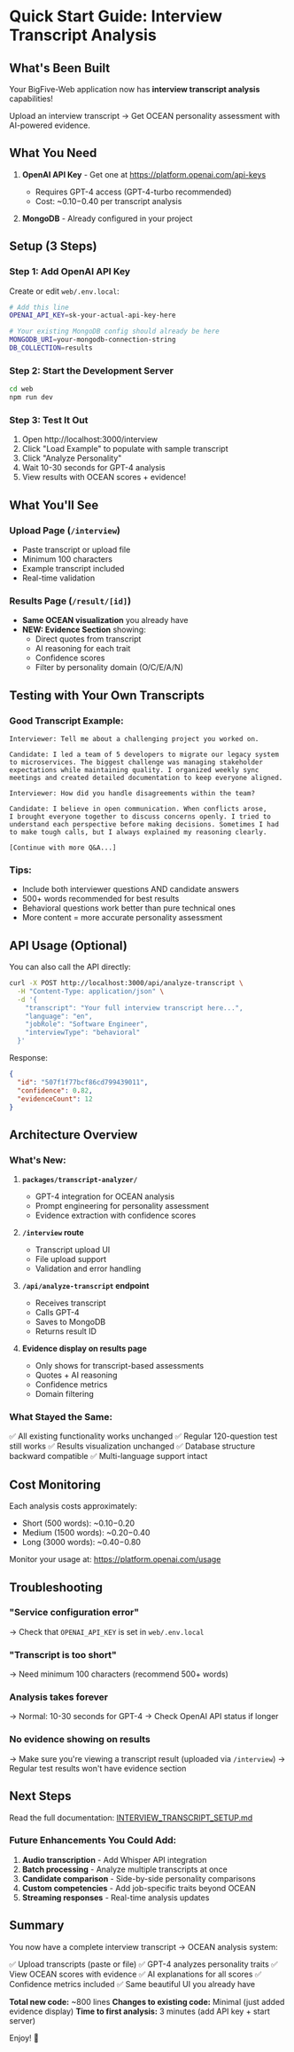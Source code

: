 # Quick Start Guide: Interview Transcript Analysis

## What's Been Built

Your BigFive-Web application now has **interview transcript analysis** capabilities!

Upload an interview transcript → Get OCEAN personality assessment with AI-powered evidence.

## What You Need

1. **OpenAI API Key** - Get one at https://platform.openai.com/api-keys
   - Requires GPT-4 access (GPT-4-turbo recommended)
   - Cost: ~$0.10-$0.40 per transcript analysis

2. **MongoDB** - Already configured in your project

## Setup (3 Steps)

### Step 1: Add OpenAI API Key

Create or edit `web/.env.local`:

```bash
# Add this line
OPENAI_API_KEY=sk-your-actual-api-key-here

# Your existing MongoDB config should already be here
MONGODB_URI=your-mongodb-connection-string
DB_COLLECTION=results
```

### Step 2: Start the Development Server

```bash
cd web
npm run dev
```

### Step 3: Test It Out

1. Open http://localhost:3000/interview
2. Click "Load Example" to populate with sample transcript
3. Click "Analyze Personality"
4. Wait 10-30 seconds for GPT-4 analysis
5. View results with OCEAN scores + evidence!

## What You'll See

### Upload Page (`/interview`)
- Paste transcript or upload file
- Minimum 100 characters
- Example transcript included
- Real-time validation

### Results Page (`/result/[id]`)
- **Same OCEAN visualization** you already have
- **NEW: Evidence Section** showing:
  - Direct quotes from transcript
  - AI reasoning for each trait
  - Confidence scores
  - Filter by personality domain (O/C/E/A/N)

## Testing with Your Own Transcripts

### Good Transcript Example:

```
Interviewer: Tell me about a challenging project you worked on.

Candidate: I led a team of 5 developers to migrate our legacy system
to microservices. The biggest challenge was managing stakeholder
expectations while maintaining quality. I organized weekly sync
meetings and created detailed documentation to keep everyone aligned.

Interviewer: How did you handle disagreements within the team?

Candidate: I believe in open communication. When conflicts arose,
I brought everyone together to discuss concerns openly. I tried to
understand each perspective before making decisions. Sometimes I had
to make tough calls, but I always explained my reasoning clearly.

[Continue with more Q&A...]
```

### Tips:
- Include both interviewer questions AND candidate answers
- 500+ words recommended for best results
- Behavioral questions work better than pure technical ones
- More content = more accurate personality assessment

## API Usage (Optional)

You can also call the API directly:

```bash
curl -X POST http://localhost:3000/api/analyze-transcript \
  -H "Content-Type: application/json" \
  -d '{
    "transcript": "Your full interview transcript here...",
    "language": "en",
    "jobRole": "Software Engineer",
    "interviewType": "behavioral"
  }'
```

Response:
```json
{
  "id": "507f1f77bcf86cd799439011",
  "confidence": 0.82,
  "evidenceCount": 12
}
```

## Architecture Overview

### What's New:

1. **`packages/transcript-analyzer/`**
   - GPT-4 integration for OCEAN analysis
   - Prompt engineering for personality assessment
   - Evidence extraction with confidence scores

2. **`/interview` route**
   - Transcript upload UI
   - File upload support
   - Validation and error handling

3. **`/api/analyze-transcript` endpoint**
   - Receives transcript
   - Calls GPT-4
   - Saves to MongoDB
   - Returns result ID

4. **Evidence display on results page**
   - Only shows for transcript-based assessments
   - Quotes + AI reasoning
   - Confidence metrics
   - Domain filtering

### What Stayed the Same:

✅ All existing functionality works unchanged
✅ Regular 120-question test still works
✅ Results visualization unchanged
✅ Database structure backward compatible
✅ Multi-language support intact

## Cost Monitoring

Each analysis costs approximately:
- Short (500 words): ~$0.10-$0.20
- Medium (1500 words): ~$0.20-$0.40
- Long (3000 words): ~$0.40-$0.80

Monitor your usage at: https://platform.openai.com/usage

## Troubleshooting

### "Service configuration error"
→ Check that `OPENAI_API_KEY` is set in `web/.env.local`

### "Transcript is too short"
→ Need minimum 100 characters (recommend 500+ words)

### Analysis takes forever
→ Normal: 10-30 seconds for GPT-4
→ Check OpenAI API status if longer

### No evidence showing on results
→ Make sure you're viewing a transcript result (uploaded via `/interview`)
→ Regular test results won't have evidence section

## Next Steps

Read the full documentation: [INTERVIEW_TRANSCRIPT_SETUP.md](./INTERVIEW_TRANSCRIPT_SETUP.md)

### Future Enhancements You Could Add:

1. **Audio transcription** - Add Whisper API integration
2. **Batch processing** - Analyze multiple transcripts at once
3. **Candidate comparison** - Side-by-side personality comparisons
4. **Custom competencies** - Add job-specific traits beyond OCEAN
5. **Streaming responses** - Real-time analysis updates

## Summary

You now have a complete interview transcript → OCEAN analysis system:

✅ Upload transcripts (paste or file)
✅ GPT-4 analyzes personality traits
✅ View OCEAN scores with evidence
✅ AI explanations for all scores
✅ Confidence metrics included
✅ Same beautiful UI you already have

**Total new code:** ~800 lines
**Changes to existing code:** Minimal (just added evidence display)
**Time to first analysis:** 3 minutes (add API key + start server)

Enjoy! 🚀

